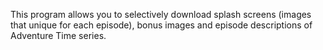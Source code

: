 This program allows you to selectively download splash screens (images that unique for each episode), bonus images and episode descriptions of Adventure Time series.
